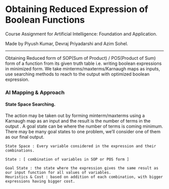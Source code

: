 # Obtaining Reduced Expression of Boolean Functions

Course Assignment for Artificial Intelligence: Foundation and Application.

Made by Piyush Kumar, Devraj Priyadarshi and Azim Sohel.

---

Obtaining Reduced form of SOP(Sum of Product) / POS(Product of Sum) form of a function from its given truth table i.e. writing boolean expressions in minimized form.
We take minterms/maxterms/Karnaugh maps as inputs, use searching methods to reach to the output with optimized boolean expression.

### AI Mapping & Approach
#### State Space Searching. 
The action may be taken out by forming minterm/maxterms using a Karnaugh map as an input and the result is the number of terms in the output . A goal state can be where the number of terms is coming minimum. There may be many goal states to one problem, we’ll consider one of them as our final output.

```
State Space : Every variable considered in the expression and their combinations.

State : [ combination of variables in SOP or POS form ]

Goal State : the state where the expression gives the same result as our input function for all values of variables.
Heuristics & Cost : based on addition of each combination, with bigger expressions having bigger cost.
```